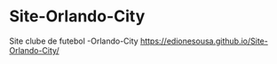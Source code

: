 # Site-Orlando-City
 Site clube de futebol -Orlando-City
 https://edionesousa.github.io/Site-Orlando-City/
